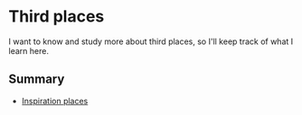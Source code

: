 # Third places

I want to know and study more about third places, so I'll keep track of what I learn here.

## Summary

* [Inspiration places](places.md)



